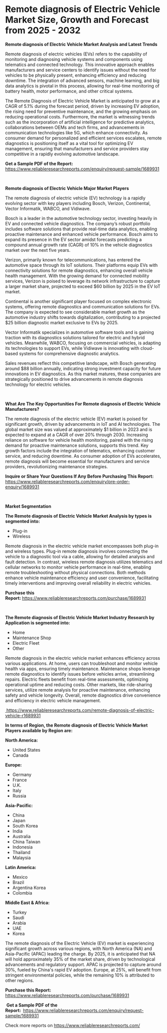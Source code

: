 <p><h1>Remote diagnosis of Electric Vehicle Market Size, Growth and Forecast from 2025 - 2032</h1></p><p><strong>Remote diagnosis of Electric Vehicle Market Analysis and Latest Trends</strong></p>
<p><p>Remote diagnosis of electric vehicles (EVs) refers to the capability of monitoring and diagnosing vehicle systems and components using telematics and connected technology. This innovative approach enables manufacturers and service centers to identify issues without the need for vehicles to be physically present, enhancing efficiency and reducing downtime. The integration of advanced sensors, machine learning, and big data analytics is pivotal in this process, allowing for real-time monitoring of battery health, motor performance, and other critical systems.</p><p>The Remote Diagnosis of Electric Vehicle Market is anticipated to grow at a CAGR of 5.1% during the forecast period, driven by increasing EV adoption, the rising need for preventive maintenance, and the growing emphasis on reducing operational costs. Furthermore, the market is witnessing trends such as the incorporation of artificial intelligence for predictive analytics, collaborations between OEMs and tech firms, and advancements in communication technologies like 5G, which enhance connectivity. As consumer demand for personalized and efficient services escalates, remote diagnostics is positioning itself as a vital tool for optimizing EV management, ensuring that manufacturers and service providers stay competitive in a rapidly evolving automotive landscape.</p></p>
<p><strong>Get a Sample PDF of the Report:&nbsp;</strong> <a href="https://www.reliableresearchreports.com/enquiry/request-sample/1689931?utm_campaign=3057&utm_medium=2&utm_source=Github&utm_content=ia&utm_term=26032025&utm_id=remote-diagnosis-of-electric-vehicle">https://www.reliableresearchreports.com/enquiry/request-sample/1689931</a></p>
<p>&nbsp;</p>
<p><strong>Remote diagnosis of Electric Vehicle Major Market Players</strong></p>
<p><p>The remote diagnosis of electric vehicle (EV) technology is a rapidly evolving sector with key players including Bosch, Verizon, Continental, Vector Informatik, WABCO, and Vidiwave. </p><p>Bosch is a leader in the automotive technology sector, investing heavily in EV and connected vehicle diagnostics. The company’s robust portfolio includes software solutions that provide real-time data analytics, enabling proactive maintenance and enhanced vehicle performance. Bosch aims to expand its presence in the EV sector amidst forecasts predicting a compound annual growth rate (CAGR) of 10% in the vehicle diagnostics market over the next five years.</p><p>Verizon, primarily known for telecommunications, has entered the automotive space through its IoT solutions. Their platforms equip EVs with connectivity solutions for remote diagnostics, enhancing overall vehicle health management. With the growing demand for connected mobility services, Verizon is poised to leverage its network infrastructure to capture a larger market share, projected to exceed $60 billion by 2025 in the EV IoT market.</p><p>Continental is another significant player focused on complex electronic systems, offering remote diagnostics and communication solutions for EVs. The company is expected to see considerable market growth as the automotive industry shifts towards digitalization, contributing to a projected $25 billion diagnostic market exclusive to EVs by 2025.</p><p>Vector Informatik specializes in automotive software tools and is gaining traction with its diagnostics solutions tailored for electric and hybrid vehicles. Meanwhile, WABCO, focusing on commercial vehicles, is adapting its technologies to support EVs, while Vidiwave is innovating with cloud-based systems for comprehensive diagnostic analytics.</p><p>Sales revenues reflect this competitive landscape, with Bosch generating around $88 billion annually, indicating strong investment capacity for future innovations in EV diagnostics. As this market matures, these companies are strategically positioned to drive advancements in remote diagnosis technology for electric vehicles.</p></p>
<p>&nbsp;</p>
<p><strong>What Are The Key Opportunities For Remote diagnosis of Electric Vehicle Manufacturers?</strong></p>
<p><p>The remote diagnosis of the electric vehicle (EV) market is poised for significant growth, driven by advancements in IoT and AI technologies. The global market size was valued at approximately $1 billion in 2023 and is expected to expand at a CAGR of over 20% through 2030. Increasing reliance on software for vehicle health monitoring, paired with the rising demand for proactive maintenance solutions, supports this trend. Key growth factors include the integration of telematics, enhancing customer service, and reducing downtime. As consumer adoption of EVs accelerates, remote diagnosis will become essential for manufacturers and service providers, revolutionizing maintenance strategies.</p></p>
<p><strong>Inquire or Share Your Questions If Any Before Purchasing This Report:</strong> <a href="https://www.reliableresearchreports.com/enquiry/pre-order-enquiry/1689931?utm_campaign=3057&utm_medium=2&utm_source=Github&utm_content=ia&utm_term=26032025&utm_id=remote-diagnosis-of-electric-vehicle">https://www.reliableresearchreports.com/enquiry/pre-order-enquiry/1689931</a></p>
<p>&nbsp;</p>
<p><strong>Market Segmentation</strong></p>
<p><strong>The Remote diagnosis of Electric Vehicle Market Analysis by types is segmented into:</strong></p>
<p><ul><li>Plug-in</li><li>Wireless</li></ul></p>
<p><p>Remote diagnosis in the electric vehicle market encompasses both plug-in and wireless types. Plug-in remote diagnosis involves connecting the vehicle to a diagnostic tool via a cable, allowing for detailed analysis and fault detection. In contrast, wireless remote diagnosis utilizes telematics and cellular networks to monitor vehicle performance in real-time, enabling remote troubleshooting without physical connections. Both methods enhance vehicle maintenance efficiency and user convenience, facilitating timely interventions and improving overall reliability in electric vehicles.</p></p>
<p><strong>Purchase this Report:&nbsp;</strong><a href="https://www.reliableresearchreports.com/purchase/1689931?utm_campaign=3057&utm_medium=2&utm_source=Github&utm_content=ia&utm_term=26032025&utm_id=remote-diagnosis-of-electric-vehicle">https://www.reliableresearchreports.com/purchase/1689931</a></p>
<p>&nbsp;</p>
<p><strong>The Remote diagnosis of Electric Vehicle Market Industry Research by Application is segmented into:</strong></p>
<p><ul><li>Home</li><li>Maintenance Shop</li><li>Electric Fleet</li><li>Other</li></ul></p>
<p><p>Remote diagnosis in the electric vehicle market enhances efficiency across various applications. At home, users can troubleshoot and monitor vehicle health via apps, ensuring timely maintenance. Maintenance shops leverage remote diagnostics to identify issues before vehicles arrive, streamlining repairs. Electric fleets benefit from real-time assessments, optimizing operational uptime and reducing costs. Other markets, like ride-sharing services, utilize remote analysis for proactive maintenance, enhancing safety and vehicle longevity. Overall, remote diagnostics drive convenience and efficiency in electric vehicle management.</p></p>
<p><a href="https://www.reliableresearchreports.com/remote-diagnosis-of-electric-vehicle-r1689931?utm_campaign=3057&utm_medium=2&utm_source=Github&utm_content=ia&utm_term=26032025&utm_id=remote-diagnosis-of-electric-vehicle">&nbsp;https://www.reliableresearchreports.com/remote-diagnosis-of-electric-vehicle-r1689931</a></p>
<p><strong>In terms of Region, the Remote diagnosis of Electric Vehicle Market Players available by Region are:</strong></p>
<p>
    <p> <strong> North America: </strong>
        <ul>
            <li>United States</li>
            <li>Canada</li>
        </ul>
        </p> 
    <p> <strong> Europe: </strong>
        <ul>
            <li>Germany</li>
            <li>France</li>
            <li>U.K.</li>
            <li>Italy</li>
            <li>Russia</li>
        </ul>
        </p> 
    <p> <strong> Asia-Pacific: </strong>
        <ul>
            <li>China</li>
            <li>Japan</li>
            <li>South Korea</li>
            <li>India</li>
            <li>Australia</li>
            <li>China Taiwan</li>
            <li>Indonesia</li>
            <li>Thailand</li>
            <li>Malaysia</li>
        </ul>
        </p> 
    <p> <strong> Latin America: </strong>
        <ul>
            <li>Mexico</li>
            <li>Brazil</li>
            <li>Argentina Korea</li>
            <li>Colombia</li>
        </ul>
        </p> 
    <p> <strong> Middle East & Africa: </strong>
        <ul>
            <li>Turkey</li>
            <li>Saudi</li>
            <li>Arabia</li>
            <li>UAE</li>
            <li>Korea</li>
        </ul>
    </p>
    </p>
<p><p>The remote diagnosis of the Electric Vehicle (EV) market is experiencing significant growth across various regions, with North America (NA) and Asia-Pacific (APAC) leading the charge. By 2025, it is anticipated that NA will hold approximately 35% of the market share, driven by technological advancements and regulatory support. APAC is projected to capture around 30%, fueled by China's rapid EV adoption. Europe, at 25%, will benefit from stringent environmental policies, while the remaining 10% is attributed to other regions.</p></p>
<p><strong>Purchase this Report: </strong><a href="https://www.reliableresearchreports.com/purchase/1689931?utm_campaign=3057&utm_medium=2&utm_source=Github&utm_content=ia&utm_term=26032025&utm_id=remote-diagnosis-of-electric-vehicle">https://www.reliableresearchreports.com/purchase/1689931</a></p>
<p>&nbsp;<strong>Get a Sample PDF of the Report:&nbsp;&nbsp;</strong><a href="https://www.reliableresearchreports.com/enquiry/request-sample/1689931?utm_campaign=3057&utm_medium=2&utm_source=Github&utm_content=ia&utm_term=26032025&utm_id=remote-diagnosis-of-electric-vehicle">https://www.reliableresearchreports.com/enquiry/request-sample/1689931</a></p>
<p><strong></strong></p>
<p>Check more reports on <a href="https://www.reliableresearchreports.com/?utm_campaign=3057&utm_medium=2&utm_source=Github&utm_content=ia&utm_term=26032025&utm_id=remote-diagnosis-of-electric-vehicle">https://www.reliableresearchreports.com/</a></p>